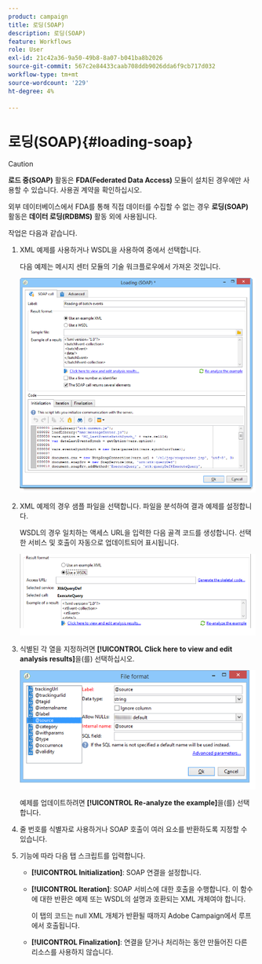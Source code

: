 ```yaml
---
product: campaign
title: 로딩(SOAP)
description: 로딩(SOAP)
feature: Workflows
role: User
exl-id: 21c42a36-9a50-49b8-8a07-b041ba8b2026
source-git-commit: 567c2e84433caab708ddb9026dda6f9cb717d032
workflow-type: tm+mt
source-wordcount: '229'
ht-degree: 4%

---
```


# 로딩(SOAP){#loading-soap}



>[!CAUTION]
>
>**로드 중(SOAP)** 활동은 **FDA(Federated Data Access)** 모듈이 설치된 경우에만 사용할 수 있습니다. 사용권 계약을 확인하십시오.

외부 데이터베이스에서 FDA를 통해 직접 데이터를 수집할 수 없는 경우 **로딩(SOAP)** 활동은 **데이터 로딩(RDBMS)** 활동 외에 사용됩니다.

작업은 다음과 같습니다.

1. XML 예제를 사용하거나 WSDL을 사용하여 중에서 선택합니다.

   다음 예제는 메시지 센터 모듈의 기술 워크플로우에서 가져온 것입니다.

   ![](assets/load_soap_002.png)

1. XML 예제의 경우 샘플 파일을 선택합니다. 파일을 분석하여 결과 예제를 설정합니다.

   WSDL의 경우 일치하는 액세스 URL을 입력한 다음 골격 코드를 생성합니다. 선택한 서비스 및 호출이 자동으로 업데이트되어 표시됩니다.

   ![](assets/soap_load_003.png)

1. 식별된 각 열을 지정하려면 **[!UICONTROL Click here to view and edit analysis results]**&#x200B;을(를) 선택하십시오.

   ![](assets/soap_load_001.png)

   예제를 업데이트하려면 **[!UICONTROL Re-analyze the example]**&#x200B;을(를) 선택합니다.

1. 줄 번호를 식별자로 사용하거나 SOAP 호출이 여러 요소를 반환하도록 지정할 수 있습니다.
1. 기능에 따라 다음 탭 스크립트를 입력합니다.

   * **[!UICONTROL Initialization]**: SOAP 연결을 설정합니다.
   * **[!UICONTROL Iteration]**: SOAP 서비스에 대한 호출을 수행합니다. 이 함수에 대한 반환은 예제 또는 WSDL의 설명과 호환되는 XML 개체여야 합니다.

     이 탭의 코드는 null XML 개체가 반환될 때까지 Adobe Campaign에서 루프에서 호출됩니다.

   * **[!UICONTROL Finalization]**: 연결을 닫거나 처리하는 동안 만들어진 다른 리소스를 사용하지 않습니다.
